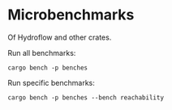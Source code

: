 # Microbenchmarks

Of Hydroflow and other crates.

Run all benchmarks:
```
cargo bench -p benches
```

Run specific benchmarks:
```
cargo bench -p benches --bench reachability
```

